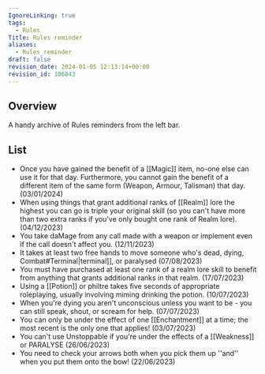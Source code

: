 ```yaml
---
IgnoreLinking: true
tags:
  - Rules
Title: Rules reminder
aliases:
  - Rules_reminder
draft: false
revision_date: 2024-01-05 12:13:14+00:00
revision_id: 106843
---
```


## Overview
A handy archive of Rules reminders from the left bar.
## List
* Once you have gained the benefit of a [[Magic]] item, no-one else can use it for that day. Furthermore, you cannot gain the benefit of a different item of the same form (Weapon, Armour, Talisman) that day. (03/01/2024)
* When using things that grant additional ranks of [[Realm]] lore the highest you can go is triple your original skill (so you can't have more than two extra ranks if you've only bought one rank of Realm lore). (04/12/2023)
* You take daMage from any call made with a weapon or implement even if the call doesn't affect you. (12/11/2023)
* It takes at least two free hands to move someone who's dead, dying, Combat#Terminal|terminal]], or paralysed (07/08/2023)
* You must have purchased at least one rank of a realm lore skill to benefit from anything that grants additional ranks in that realm. (17/07/2023)
* Using a [[Potion]] or philtre takes five seconds of appropriate roleplaying, usually involving miming drinking the potion. (10/07/2023)
* When you're dying you aren't unconscious unless you want to be - you can still speak, shout, or scream for help. (07/07/2023)
* You can only be under the effect of one [[Enchantment]] at a time; the most recent is the only one that applies! (03/07/2023)
* You can't use Unstoppable if you're under the effects of a [[Weakness]] or PARALYSE (26/06/2023)
* You need to check your arrows both when you pick them up ''and'' when you put them onto the bow! (22/06/2023)